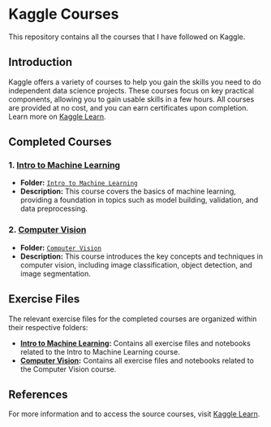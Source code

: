 # Kaggle Courses

This repository contains all the courses that I have followed on Kaggle.

## Introduction

Kaggle offers a variety of courses to help you gain the skills you need to do independent data science projects. These courses focus on key practical components, allowing you to gain usable skills in a few hours. All courses are provided at no cost, and you can earn certificates upon completion. Learn more on [Kaggle Learn](https://www.kaggle.com/learn).

## Completed Courses

### 1. [Intro to Machine Learning](https://www.kaggle.com/learn/intro-to-machine-learning)
- **Folder:** [`Intro to Machine Learning`](/Intro%20to%20Machine%20Learning)
- **Description:** This course covers the basics of machine learning, providing a foundation in topics such as model building, validation, and data preprocessing.

### 2. [Computer Vision](https://www.kaggle.com/learn/computer-vision)
- **Folder:** [`Computer Vision`](/Computer%20Vision)
- **Description:** This course introduces the key concepts and techniques in computer vision, including image classification, object detection, and image segmentation.

## Exercise Files

The relevant exercise files for the completed courses are organized within their respective folders:

- **[Intro to Machine Learning](https://github.com/eshansurendra/kaggle_courses/tree/main/Intro%20to%20Machine%20Learning):** Contains all exercise files and notebooks related to the Intro to Machine Learning course.
- **[Computer Vision](https://github.com/eshansurendra/kaggle_courses/tree/main/Computer%20Vision):** Contains all exercise files and notebooks related to the Computer Vision course.

## References

For more information and to access the source courses, visit [Kaggle Learn](https://www.kaggle.com/learn).

